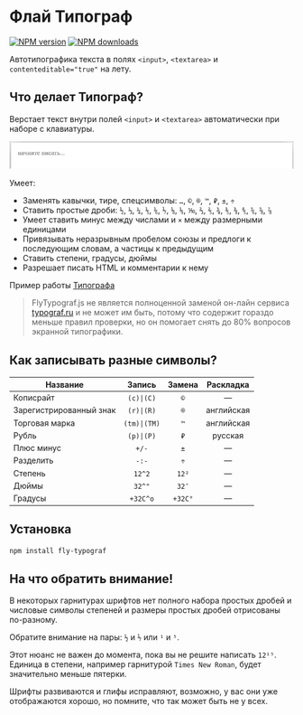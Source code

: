 # Флай Типограф #

[![NPM version](https://img.shields.io/npm/v/fly-typograf.js.svg?style=flat)](https://www.npmjs.com/package/fly-typograf)
[![NPM downloads](https://img.shields.io/npm/dm/fly-typograf.js.svg?style=flat)](https://www.npmjs.com/package/fly-typograf)

Автотипографика текста в полях `<input>`, `<textarea>` и `contenteditable="true"` на лету.

## Что делает Типограф? ##

Верстает текст внутри полей `<input>` и `<textarea>` автоматически при наборе с клавиатуры.

![fly-typograf демо](./src/assets/fly-typograf.gif)

Умеет:
* Заменять кавычки, тире, спецсимволы: `…`, `©`, `®`, `™`, `₽`, `±`, `÷`
* Ставить простые дроби: `½`, `⅓`, `¼`, `⅕`, `⅙`, `⅐`, `⅛`, `⅑`, `⅒`, `⅔`, `⅖`, `¾`, `⅗`, `⅜`, `⅘`, `⅚`, `⅝`, `⅞`
* Умеет ставить минус между числами и `×` между размерными единицами
* Привязывать неразрывным пробелом союзы и предлоги к последующим словам, а частицы к предыдущим
* Ставить степени, градусы, дюймы
* Разрешает писать HTML и комментарии к нему

Пример работы [Типографа](https://spearance.github.io/FlyTypograf.js/example)

> FlyTypograf.js не является полноценной заменой он-лайн сервиса [typograf.ru](https://typograf.ru) и не может им быть, потому что содержит гораздо меньше правил проверки, но он помогает снять до 80% вопросов экранной типографики.

## Как записывать разные символы? ##
| Название | Запись | Замена | Раскладка |
|----------|:------:|:------:|:---------:|
| Кописрайт | `(c)\|(C)` | `©` | — |
| Зарегистрированный знак | `(r)\|(R)` | `®` | английская |
| Торговая марка | `(tm)\|(TM)` | `™` | английская |
| Рубль | `(р)\|(Р)` | `₽` | русская |
| Плюс минус | `+/-` | `±` | — |
| Разделить | `-:-` | `÷` | — |
| Степень | `12^2` | `12²` | — |
| Дюймы | `32^"` | `32″` | — |
| Градусы | `+32С^o` | `+32С°` | — |

## Установка ##

```
npm install fly-typograf
```

## На что обратить внимание! ##

В некоторых гарнитурах шрифтов нет полного набора простых дробей и числовые символы степеней и размеры простых дробей отрисованы по-разному.

Обратите внимание на пары: `½` и `⅐` или `¹` и `⁵`.

Этот нюанс не важен до момента, пока вы не решите написать `12¹⁵`. Единица в степени, например гарнитурой `Times New Roman`, будет значительно меньше пятерки.

Шрифты развиваются и глифы исправляют, возможно, у вас они уже отображаются хорошо, но помните, что так может быть не у всех.
